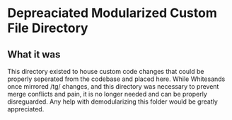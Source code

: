 # Depreaciated Modularized Custom File Directory

## What it was

This directory existed to house custom code changes that could be properly seperated from the codebase and placed here. While Whitesands once mirrored /tg/ changes, and
	this directory was necessary to prevent merge conflicts and pain, it is no longer needed and can be properly disreguarded. Any help with demodularizing this folder
	 would be greatly appreciated.
